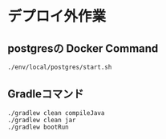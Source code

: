 # デプロイ外作業

## postgresの Docker Command

```bash
./env/local/postgres/start.sh
```

## Gradleコマンド

```
./gradlew clean compileJava
./gradlew clean jar
./gradlew bootRun
```
